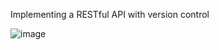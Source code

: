 Implementing a RESTful API with version control


![image](https://github.com/user-attachments/assets/acc2d4c7-a0b5-4cac-8951-adb5b692e655)
